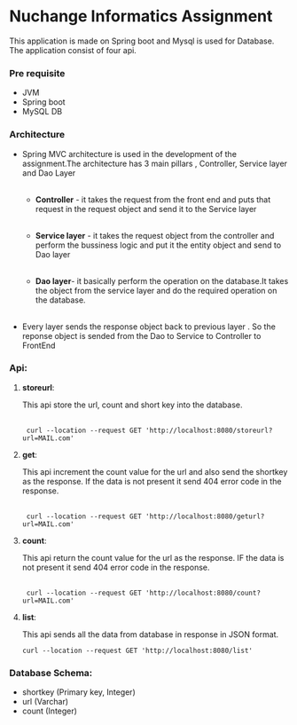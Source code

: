 # Nuchange Informatics Assignment

This application is made on Spring boot and Mysql is used for Database. The application consist of four api.

### Pre requisite
- JVM
- Spring boot 
- MySQL DB

### Architecture

- Spring MVC architecture is used in the development of the assignment.The architecture has 3 main
pillars , Controller, Service layer and Dao Layer <br/></br>
  
    - **Controller** - it takes the request from the front end and puts that request in the request object and 
send it to the Service layer<br/></br>

    - **Service layer** - it takes the request object from the controller and perform the bussiness logic and 
put it the entity object and send to Dao layer<br/></br>

    - **Dao layer**- it basically perform the operation on the database.It takes the object from the service layer
and do the required operation on the database.<br/></br>

- Every layer sends the response object back to previous layer . So the reponse object is sended from the Dao
to Service to Controller to FrontEnd

### Api:

1. **storeurl**:
   
    This api store the url, count and short key into the database. <br/></br>

        curl --location --request GET 'http://localhost:8080/storeurl?url=MAIL.com'
2. **get**:
   
    This api increment the count value for the url and also send the shortkey as the response.
If the data is not present it send 404 error code in the response. <br/></br>

        curl --location --request GET 'http://localhost:8080/geturl?url=MAIL.com'
3. **count**: 
   
    This api return the count value for the url as the response.
 IF the data is not present it send 404 error code in the response.<br/></br>

        curl --location --request GET 'http://localhost:8080/count?url=MAIL.com'
 4. **list**:
    
    This api sends all the data from database in response in JSON format.

        curl --location --request GET 'http://localhost:8080/list'


### Database Schema:

- shortkey (Primary key, Integer)<br>
- url (Varchar)<br>
- count (Integer)
